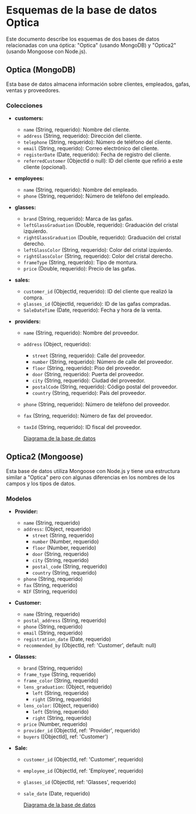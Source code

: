 # Esquemas de la base de datos Optica

Este documento describe los esquemas de dos bases de datos relacionadas con una óptica: "Optica" (usando MongoDB) y "Optica2" (usando Mongoose con Node.js).

## Optica (MongoDB)

Esta base de datos almacena información sobre clientes, empleados, gafas, ventas y proveedores.

### Colecciones

* **customers:**
    * `name` (String, requerido): Nombre del cliente.
    * `address` (String, requerido): Dirección del cliente.
    * `telephone` (String, requerido): Número de teléfono del cliente.
    * `email` (String, requerido): Correo electrónico del cliente.
    * `registerDate` (Date, requerido): Fecha de registro del cliente.
    * `referredCustomer` (ObjectId o null): ID del cliente que refirió a este cliente (opcional).

* **employees:**
    * `name` (String, requerido): Nombre del empleado.
    * `phone` (String, requerido): Número de teléfono del empleado.

* **glasses:**
    * `brand` (String, requerido): Marca de las gafas.
    * `leftGlassGraduation` (Double, requerido): Graduación del cristal izquierdo.
    * `rightGlassGraduation` (Double, requerido): Graduación del cristal derecho.
    * `leftGlassColor` (String, requerido): Color del cristal izquierdo.
    * `rightGlassColor` (String, requerido): Color del cristal derecho.
    * `frameType` (String, requerido): Tipo de montura.
    * `price` (Double, requerido): Precio de las gafas.

* **sales:**
    * `customer_id` (ObjectId, requerido): ID del cliente que realizó la compra.
    * `glasses_id` (ObjectId, requerido): ID de las gafas compradas.
    * `SaleDateTime` (Date, requerido): Fecha y hora de la venta.

* **providers:**
    * `name` (String, requerido): Nombre del proveedor.
    * `address` (Object, requerido):
        * `street` (String, requerido): Calle del proveedor.
        * `number` (String, requerido): Número de calle del proveedor.
        * `floor` (String, requerido): Piso del proveedor.
        * `door` (String, requerido): Puerta del proveedor.
        * `city` (String, requerido): Ciudad del proveedor.
        * `postalCode` (String, requerido): Código postal del proveedor.
        * `country` (String, requerido): País del proveedor.
    * `phone` (String, requerido): Número de teléfono del proveedor.
    * `fax` (String, requerido): Número de fax del proveedor.
    * `taxId` (String, requerido): ID fiscal del proveedor.
 
      [Diagrama de la base de datos](https://github.com/sserranom/S203-Estructura-de-datos-MongoDB-N1/blob/main/Ejercicio1/Optica_diagram.jpg)


## Optica2 (Mongoose)

Esta base de datos utiliza Mongoose con Node.js y tiene una estructura similar a "Optica" pero con algunas diferencias en los nombres de los campos y los tipos de datos.

### Modelos

* **Provider:**
    * `name` (String, requerido)
    * `address`: (Object, requerido)
        * `street` (String, requerido)
        * `number` (Number, requerido)
        * `floor` (Number, requerido)
        * `door` (String, requerido)
        * `city` (String, requerido)
        * `postal_code` (String, requerido)
        * `country` (String, requerido)
    * `phone` (String, requerido)
    * `fax` (String, requerido)
    * `NIF` (String, requerido)

* **Customer:**
    * `name` (String, requerido)
    * `postal_address` (String, requerido)
    * `phone` (String, requerido)
    * `email` (String, requerido)
    * `registration_date` (Date, requerido)
    * `recommended_by` (ObjectId, ref: 'Customer', default: null)

* **Glasses:**
    * `brand` (String, requerido)
    * `frame_type` (String, requerido)
    * `frame_color` (String, requerido)
    * `lens_graduation`: (Object, requerido)
        * `left` (String, requerido)
        * `right` (String, requerido)
    * `lens_color`: (Object, requerido)
        * `left` (String, requerido)
        * `right` (String, requerido)
    * `price` (Number, requerido)
    * `provider_id` (ObjectId, ref: 'Provider', requerido)
    * `buyers` ([ObjectId], ref: 'Customer')

* **Sale:**
    * `customer_id` (ObjectId, ref: 'Customer', requerido)
    * `employee_id` (ObjectId, ref: 'Employee', requerido)
    * `glasses_id` (ObjectId, ref: 'Glasses', requerido)
    * `sale_date` (Date, requerido)
 
      [Diagrama de la base de datos](https://github.com/sserranom/S203-Estructura-de-datos-MongoDB-N1/blob/main/Ejercicio2/optica2_diagram.jpg)



